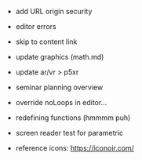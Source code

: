- add URL origin security 

- editor errors
- skip to content link

- update graphics (math.md)

- update ar/vr > p5xr

- seminar planning overview

- override noLoops in editor...

- redefining functions (hmmmm puh)

- screen reader test for parametric

- reference icons: https://iconoir.com/
